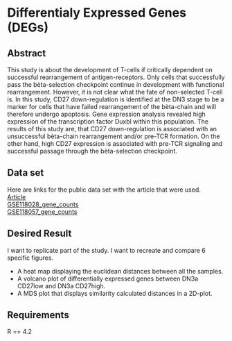 # Differentialy Expressed Genes (DEGs)


## Abstract
This study is about the development of T-cells if critically dependent on successful rearrangement of antigen-receptors. Only cells that successfully pass the bèta-selection checkpoint continue in development with functional rearrangement. However, it is not clear what the fate of non-selected T-cell is. In this study, CD27 down-regulation is identified at the DN3 stage to be a marker for cells that have failed rearrangement of the bèta-chain and will therefore undergo apoptosis. Gene expression analysis revealed high expression of the transcription factor Duxbl within this population. The results of this study are, that CD27 down-regulation is associated with an unsuccessful bèta-chain rearrangement and/or pre-TCR formation. On the other hand, high CD27 expression is associated with pre-TCR signaling and successful passage through the bèta-selection checkpoint.

## Data set
Here are links for the public data set with the article that were used.  
[Article](https://www.ncbi.nlm.nih.gov/pmc/articles/PMC6400535/)  
[GSE118028_gene_counts](https://www.ncbi.nlm.nih.gov/geo/query/acc.cgi?acc=GSE118028)  
[GSE118057_gene_counts](https://www.ncbi.nlm.nih.gov/geo/query/acc.cgi?acc=GSE118057)  

## Desired Result

I want to replicate part of the study. I want to recreate and compare 6 specific figures.

- A heat map displaying the euclidean distances between all the samples.
- A volcano plot of differentially expressed genes between DN3a CD27low and DN3a CD27high.
- A MDS plot that displays similarity calculated distances in a 2D-plot.

## Requirements
R == 4.2